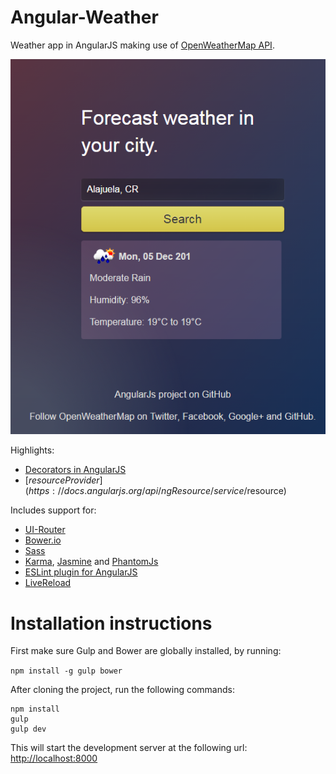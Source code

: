 # Angular-Weather

Weather app in AngularJS making use of [OpenWeatherMap API](http://openweathermap.org/).

![Angular-Weather App](https://github.com/MOctavio/angular-weather/blob/master/src/assets/img/preview.png?raw=true "Angular-Weather App")

Highlights:
- [Decorators in AngularJS](https://docs.angularjs.org/guide/decorators)
- [$resource Provider](https://docs.angularjs.org/api/ngResource/service/$resource)

Includes support for:

- [UI-Router](https://ui-router.github.io/ng1/)
- [Bower.io](https://bower.io/)
- [Sass](http://sass-lang.com/)
- [Karma](https://karma-runner.github.io/1.0/index.html), [Jasmine](https://jasmine.github.io/) and [PhantomJs](http://phantomjs.org/)
- [ESLint plugin for AngularJS](https://www.npmjs.com/package/eslint-plugin-angular)
- [LiveReload](http://livereload.com/)

# Installation instructions

First make sure Gulp and Bower are globally installed, by running:

```npm install -g gulp bower```

After cloning the project, run the following commands:

```
npm install
gulp
gulp dev
```

This will start the development server at the following url: <http://localhost:8000>
